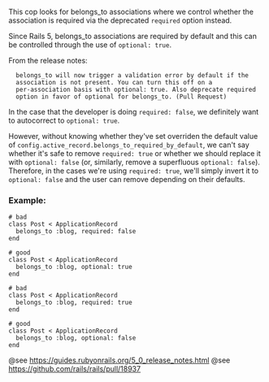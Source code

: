 This cop looks for belongs_to associations where we control whether the
association is required via the deprecated `required` option instead.

Since Rails 5, belongs_to associations are required by default and this
can be controlled through the use of `optional: true`.

From the release notes:

      belongs_to will now trigger a validation error by default if the
      association is not present. You can turn this off on a
      per-association basis with optional: true. Also deprecate required
      option in favor of optional for belongs_to. (Pull Request)

In the case that the developer is doing `required: false`, we
definitely want to autocorrect to `optional: true`.

However, without knowing whether they've set overriden the default
value of `config.active_record.belongs_to_required_by_default`, we
can't say whether it's safe to remove `required: true` or whether we
should replace it with `optional: false` (or, similarly, remove a
superfluous `optional: false`). Therefore, in the cases we're using
`required: true`, we'll simply invert it to `optional: false` and the
user can remove depending on their defaults.

### Example:
    # bad
    class Post < ApplicationRecord
      belongs_to :blog, required: false
    end

    # good
    class Post < ApplicationRecord
      belongs_to :blog, optional: true
    end

    # bad
    class Post < ApplicationRecord
      belongs_to :blog, required: true
    end

    # good
    class Post < ApplicationRecord
      belongs_to :blog, optional: false
    end

@see https://guides.rubyonrails.org/5_0_release_notes.html
@see https://github.com/rails/rails/pull/18937